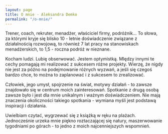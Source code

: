 ```yaml
---
layout: page
title: O mnie - Aleksandra Demko
permalink: "/o-mnie/"
---
```

Trener, coach, rekruter, menadżer, właściciel firmy, podróżnik... To słowa, za którymi kryje się blisko 10 - letnie doświadczenie związane z działalnością rozwojową, to również 7 lat pracy na stanowiskach menadżerskich, to 1,5 - roczna podróż w nieznane.

Kocham ludzi. Lubię obserwować. Jestem optymistką. MIędzy innymi te cechy pomagają mi realizować z sukcesem różne projekty. 
Wierzę, że nigdy nie jest za późno na podejmowanie różnych wyzwań, a jeśli się czegoś bardzo chce, to można to zaplanować i z sukcesem to zrealizować. 

Człowiek, jego umysł, spojrzenie na świat, motywy działań - to zawsze znajdowało się w centrum moich zainteresowań. Spotkanie z drugą osobą zawsze było i jest  dla mnie unikalnym i ważnym doświadczeniem. Nie mają znaczenia okoliczności takiego spotkania - wymiana myśli jest podstawą inspiracji i działania.

Uwielbiam czytać, wygrzewać się z książką w ręku na plażach. Jednocześnie urzeka mnie piękno roztaczającej się natury, maszerwowanie tygodniami po górach - to jedno z moich najcenniejszych wspomnień. 
 
